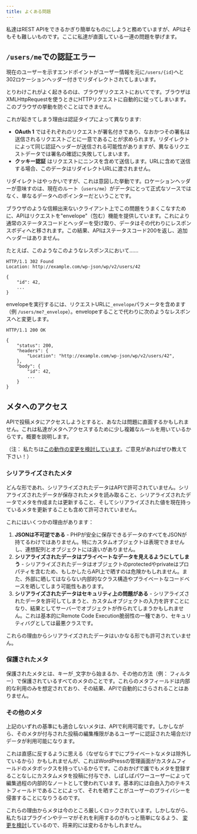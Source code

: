 ```yaml
---
title: よくある問題
---
```

私達はREST APIをできるかぎり簡単なものにしようと務めていますが、APIはそもそも難しいものです。ここに私達が直面している一連の問題を挙げます。


`/users/me`での認証エラー
--------------------------------------
現在のユーザーを示すエンドポイントがユーザー情報を元に`/users/{id}`へと302ロケーションヘッダー付きでリダイレクトされてしまいます。

とりわけこれがよく起きるのは、ブラウザリクエストにおいてです。ブラウザはXMLHttpRequestを使うときにHTTPリクエストに自動的に従ってしまいます。このブラウザの挙動を防ぐことはできません。

これが起きてしまう理由は認証タイプによって異なります:

* **OAuth 1** ではそれぞれのリクエストが署名付きであり、なおかつその署名は送信されるリクエストごとに一意であることが求められます。リダイレクトによって同じ認証ヘッダーが送信される可能性がありますが、異なるリクエストデータでは署名の確認に失敗してしまいます。
* **クッキー認証** はリクエストにニンスを含めて送信します。URLに含めて送信する場合、このデータはリダイレクトURLに渡されません。

リダイレクトはやっかいですが、これは意図した挙動です。ロケーションヘッダーが意味すのは、現在のルート（`users/me`）がデータにとって正式なソースではなく、単なるデータへのポインターだということです。

ブラウザのような信頼出来ないクライアント上でこの問題をうまくこなすために、APIはリクエストを"envelope"（包む）機能を提供しています。これにより通常のステータスコードとヘッダーを受け取り、データはその代わりにレスポンスボディへと移されます。この結果、APIはステータスコード200を返し、追加ヘッダーはありません。

たとえば、このようなこのようなレスポンスにおいて……

```
HTTP/1.1 302 Found
Location: http://example.com/wp-json/wp/v2/users/42

{
	"id": 42,
	...
}
```

envelopeを実行するには、リクエストURLに`_envelope`パラメータを含めます（例 `/users/me?_envelope`）。envelopeすることで代わりに次のようなレスポンスへと変更します。

```
HTTP/1.1 200 OK

{
	"status": 200,
	"headers": {
		"Location": "http://example.com/wp-json/wp/v2/users/42",
	},
	"body": {
		"id": 42,
		...
	}
}
```


メタへのアクセス
------------------

APIで投稿メタにアクセスしようとすると、あなたは問題に直面するかもしれません。これは私達がメタへアクセスするために少し複雑なルールを用いているからです。概要を説明します。

（注： 私たちは[この動作の変更を検討しています](https://github.com/WP-API/WP-API/issues/1425)。ご意見があればぜひ教えて下さい！）

### シリアライズされたメタ

どんな形であれ、シリアライズされたデータはAPIで許可されていません。シリアライズされたデータが保存されたメタを読み取ること、シリアライズされたデータでメタを作成または更新すること、そしてシリアライズされた値を現在持っているメタを更新することも含めて許可されていません。

これにはいくつかの理由があります：

1. **JSONは不可逆である** - PHPが安全に保存できるデータのすべてをJSONが持てるわけではありません。特にカスタムオブジェクトは表現できませんし、連想配列とオブジェクトには違いがありません。
2. **シリアライズされたデータはプライベートなデータを見えるようにしてしまう** - シリアライズされたデータはオブジェクトのprotectedやprivateはプロパティを含むため、もしかしたらAPI上で晒すのは危険かもしれません。また、外部に晒してはならない内部的なクラス構造やプライベートなコードベースを晒してしまう可能性もあります。
3. **シリアライズされたデータはセキュリティ上の問題がある** - シリアライズされたデータを許可してしまうと、カスタムオブジェクトの入力を許すことになり、結果としてサーバーでオブジェクトが作られてしまうかもしれません。これは基本的にRemote Code Execution脆弱性の一種であり、セキュリティバグとしては最悪クラスです。

これらの理由からシリアライズされたデータはいかなる形でも許可されていません。

### 保護されたメタ

保護されたメタとは、キーが`_`文字から始まるか、その他の方法（例： フィルター）で保護されているすべてのメタのことです。これらのメタフィールドは内部的な利用のみを想定されており、その結果、APIで自動的にさらされることはありません。

### その他のメタ

上記のいずれの基準にも適合しないメタは、APIで利用可能です。しかしながら、そのメタが付与された投稿の編集権限があるユーザーに認証された場合だけデータが利用可能になります。

これは直感に反するように思える（なぜならすでにプライベートなメタは除外しているから）かもしれませんが、これはWordPressの管理画面がカスタムフィールドのメタボックスを持っているからです。このおかげで誰でもメタを登録することなしにカスタムメタを投稿に付与でき、しばしばパワーユーザーによって編集過程の内部的なノートとして使われています。基本的には自由入力のテキストフィールドであることによって、それを晒すことがユーザーのプライバシーを侵害することになりうるのです。

これらの理由からメタは今のところ厳しくロックされています。しかしながら、私たちはプラグインやテーマがそれを利用するのがもっと簡単になるよう、 [変更を検討](https://github.com/WP-API/WP-API/issues/1425)しているので、将来的には変わるかもしれません。
